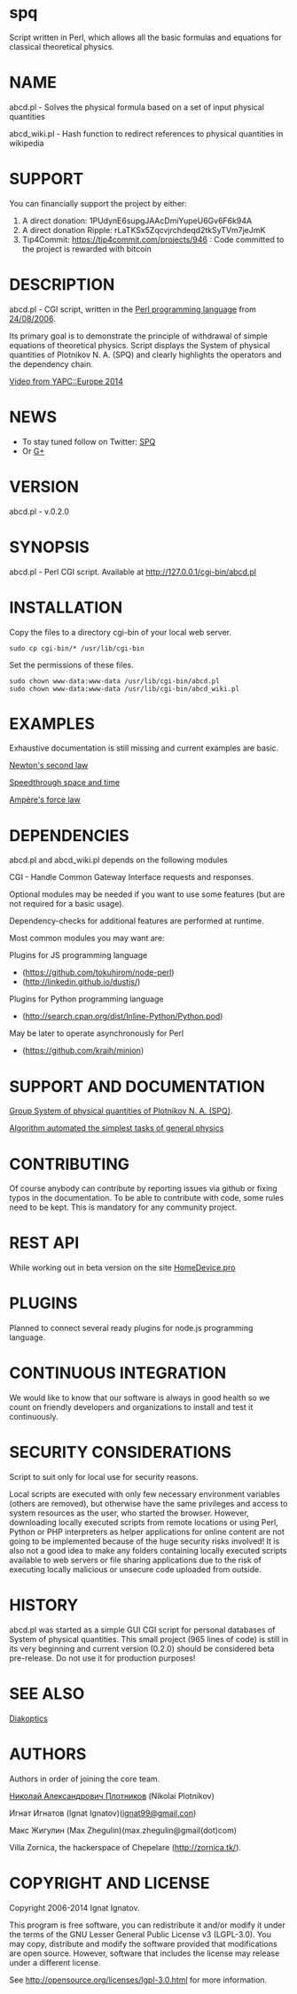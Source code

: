 spq
===

  Script written in Perl, which allows all the basic formulas and equations for classical theoretical physics.
  
# NAME

abcd.pl - Solves the physical formula based on a set of input physical quantities

abcd_wiki.pl - Hash function to redirect references to physical quantities in wikipedia

# SUPPORT

You can financially support the project by either:

1. A direct donation: 1PUdynE6supgJAAcDmiYupeU6Gv6F6k94A
2. A direct donation Ripple: rLaTKSx5Zqcvjrchdeqd2tkSyTVm7jeJmK
3. Tip4Commit: https://tip4commit.com/projects/946
: Code committed to the project is rewarded with bitcoin



# DESCRIPTION

abcd.pl - CGI sсript, written in the [Perl programming language](http://www.perl.org/) 
from [24/08/2006](https://groups.google.com/forum/#!topic/ignat/tqxhS3aDSXM).

Its primary goal is to demonstrate the principle of withdrawal of simple 
equations of theoretical physics. Script displays the System of physical quantities 
of Plotnikov N. A. (SPQ) and clearly highlights the operators and the dependency chain.

[Video from YAPC::Europe 2014](https://www.youtube.com/channel/UC7PuZDAIVMyE7mgkZHunXGw) 

# NEWS

* To stay tuned follow on Twitter: [SPQ](http://twitter.com/ignat_99)
* Or [G+](https://plus.google.com/u/0/112645380138653339159/posts)
  
# VERSION

abcd.pl -  v.0.2.0

# SYNOPSIS

abcd.pl - Perl CGI sсript.
Available at http://127.0.0.1/cgi-bin/abcd.pl

# INSTALLATION

Сopy the files to a directory cgi-bin of your local web server.
  
    sudo cp cgi-bin/* /usr/lib/cgi-bin
  
Set the permissions of these files.
  
    sudo chown www-data:www-data /usr/lib/cgi-bin/abcd.pl
    sudo chown www-data:www-data /usr/lib/cgi-bin/abcd_wiki.pl

# EXAMPLES
Exhaustive documentation is still missing and current examples are basic. 

[Newton's second law](http://localhost/cgi-bin/abcd.pl?tpq=F&pq1=m&pq2=E)

[Speed ​​through space and time](http://localhost/cgi-bin/abcd.pl?tpq=v_s&pq1=T&pq2=l1)

[Ampère's force law](http://localhost/cgi-bin/abcd.pl?tpq=F&pq1=B&pq2=I&pq3=l1)

# DEPENDENCIES

abcd.pl and abcd_wiki.pl depends on the following modules
  
CGI - Handle Common Gateway Interface requests and responses.

Optional modules may be needed if you want to use some features (but are not required for a basic usage).

Dependency-checks for additional features are performed at runtime.

Most common modules you may want are:

Plugins for JS programming language
* (https://github.com/tokuhirom/node-perl)
* (http://linkedin.github.io/dustjs/)

Plugins for Python programming language
* (http://search.cpan.org/dist/Inline-Python/Python.pod)

May be later to operate asynchronously for Perl
* (https://github.com/kraih/minion)

# SUPPORT AND DOCUMENTATION

[Group System of physical quantities of Plotnikov N. A. (SPQ)](https://groups.google.com/forum/#!topic/ignat/tqxhS3aDSXM).

[Algorithm automated the simplest tasks of general physics](http://zornica.tk/ignat99.pdf)

# CONTRIBUTING

Of course anybody can contribute by reporting issues via github or fixing
typos in the documentation. To be able to contribute with code, some rules
need to be kept. This is mandatory for any community project. 

# REST API

While working out in beta version on the site [HomeDevice.pro](http://mc.homedevice.pro/)

# PLUGINS

Planned to connect several ready plugins for node.js programming language.

# CONTINUOUS INTEGRATION

We would like to know that our software is always in good health so we
count on friendly developers and organizations to install and test it
continuously.

# SECURITY CONSIDERATIONS

Script to suit only for local use for security reasons.
  
Local scripts are executed with only few necessary environment variables 
(others are removed), but otherwise have the same privileges and access to 
system resources as the user, who started the browser. However, downloading 
locally executed scripts from remote locations or using Perl, Python or PHP 
interpreters as helper applications for online content are not going to be 
implemented because of the huge security risks involved! It is also not a 
good idea to make any folders containing locally executed scripts available 
to web servers or file sharing applications due to the risk of executing 
locally malicious or unsecure code uploaded from outside. 

# HISTORY

abcd.pl was started as a simple GUI CGI script for personal databases of 
System of physical quantities. This small project (965 lines of code) is 
still in its very beginning and current version (0.2.0) should be considered 
beta pre-release. Do not use it for production purposes! 
   
# SEE ALSO

[Diakoptics](https://en.wikipedia.org/wiki/Diakoptics)

# AUTHORS

Authors in order of joining the core team.

[Николай Александрович Плотников](http://vologda-travel.ru/celebs/plotnikov-nikolay-aleksandrovich.htm) (Nikolai Plotnikov)

Игнат Игнатов (Ignat Ignatov)(ignat99@gmail.con)

Макс Жигулин (Max Zhegulin)(max.zhegulin@gmail(dot)com)

Villa Zornica, the hackerspace of Chepelare (http://zornica.tk/). 

# COPYRIGHT AND LICENSE

Copyright 2006-2014 Ignat Ignatov.

This program is free software, you can redistribute it and/or modify it
under the terms of the GNU Lesser General Public License v3 (LGPL-3.0).
You may copy, distribute and modify the software provided that
modifications are open source. However, software that includes the license
may release under a different license.

See http://opensource.org/licenses/lgpl-3.0.html for more information.

